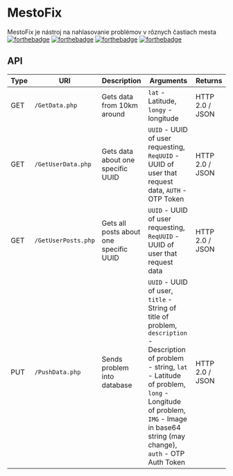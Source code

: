 # MestoFix

MestoFix je nástroj na nahlasovanie problémov v rôznych častiach mesta
[![forthebadge](https://forthebadge.com/images/badges/built-for-android.svg)](https://forthebadge.com) [![forthebadge](https://forthebadge.com/images/badges/ctrl-c-ctrl-v.svg)](https://forthebadge.com) [![forthebadge](https://forthebadge.com/images/badges/it-works-why.svg)](https://forthebadge.com) [![forthebadge](https://forthebadge.com/images/badges/made-with-c-sharp.svg)](https://forthebadge.com) 
## API
|Type|URI|Description|Arguments|Returns|
|--|--|--|--|--|
|GET|`/GetData.php`|Gets data from 10km around|`lat` - Latitude, `longy` - longitude|HTTP 2.0 / JSON|
|GET|`/GetUserData.php`|Gets data about one specific UUID|`UUID` - UUID of user requesting, `ReqUUID` - UUID of user that request data, `AUTH` - OTP Token|HTTP 2.0 / JSON |
|GET|`/GetUserPosts.php`|Gets all posts about one specific UUID|`UUID` - UUID of user requesting, `ReqUUID` - UUID of user that request data|HTTP 2.0 / JSON|
|PUT|`/PushData.php`|Sends problem into database|`UUID` - UUID of user, `title` - String of title of problem, `description` - Description of problem - string, `lat` - Latitude of problem, `long` - Longitude of problem, `IMG` - Image in base64 string (may change), `auth` - OTP Auth Token |HTTP 2.0 / JSON|

